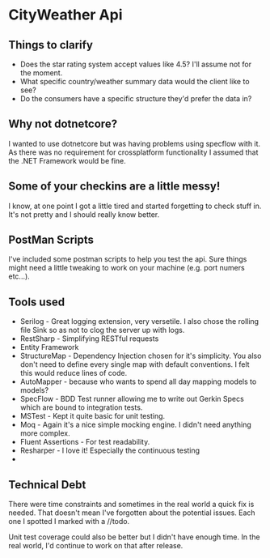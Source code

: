 
# CityWeather Api

## Things to clarify 
* Does the star rating system accept values like 4.5? I'll assume not for the moment.
* What specific country/weather summary data would the client like to see?
* Do the consumers have a specific structure they'd prefer the data in?

## Why not dotnetcore? 
I wanted to use dotnetcore but was having problems using specflow with it. As there was no requirement
for crossplatform functionality I assumed that the .NET Framework would be fine. 

## Some of your checkins are a little messy!
I know, at one point I got a little tired and started forgetting to check stuff in. It's not pretty and I should really know better.

## PostMan Scripts
I've included some postman scripts to help you test the api. Sure things might need a little tweaking to work on your machine (e.g. port numers etc...).

## Tools used 
* Serilog - Great logging extension, very versetile. I also chose the rolling file Sink so as not to clog the server up with logs.
* RestSharp - Simplifying RESTful requests
* Entity Framework 
* StructureMap - Dependency Injection chosen for it's simplicity. You also don't need to define every single map with default conventions. I felt this would reduce lines of code.
* AutoMapper - because who wants to spend all day mapping models to models? 
* SpecFlow - BDD Test runner allowing me to write out Gerkin Specs which are bound to integration tests.
* MSTest - Kept it quite basic for unit testing. 
* Moq - Again it's a nice simple mocking engine. I didn't need anything more complex.
* Fluent Assertions - For test readability.
* Resharper - I love it! Especially the continuous testing
* 
## Technical Debt
There were time constraints and sometimes in the real world a quick fix is needed. That doesn't mean I've forgotten about the potential issues. Each one I spotted I marked with a //todo. 

Unit test coverage could also be better but I didn't have enough time. In the real world, I'd continue to work on that after release. 
